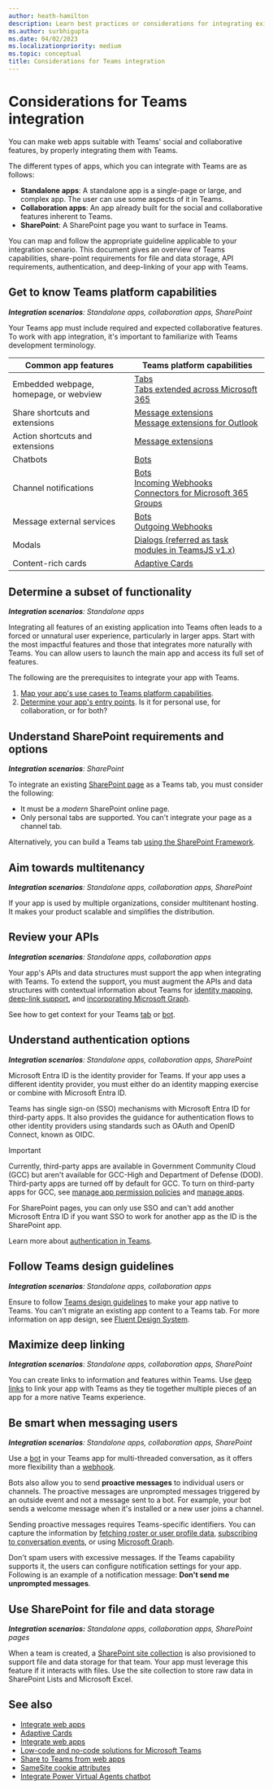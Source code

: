 ```yaml
---
author: heath-hamilton
description: Learn best practices or considerations for integrating existing web apps with Microsoft Teams. It gives information on API requirements, authentication, and deep-linking of your app with Teams.
ms.author: surbhigupta
ms.date: 04/02/2023
ms.localizationpriority: medium
ms.topic: conceptual
title: Considerations for Teams integration
---
```

# Considerations for Teams integration

You can make web apps suitable with Teams' social and collaborative features, by properly integrating them with Teams.
  
The different types of apps, which you can integrate with Teams are as follows:

* **Standalone apps**: A standalone app is a single-page or large, and complex app. The user can use some aspects of it in Teams.
* **Collaboration apps**: An app already built for the social and collaborative features inherent to Teams.
* **SharePoint**: A SharePoint page you want to surface in Teams.

You can map and follow the appropriate guideline applicable to your integration scenario.
This document gives an overview of Teams capabilities, share-point requirements for file and data storage, API requirements, authentication, and deep-linking of your app with Teams.

## Get to know Teams platform capabilities

***Integration scenarios**: Standalone apps, collaboration apps, SharePoint*

Your Teams app must include required and expected collaborative features. To work with app integration, it's important to familiarize with Teams development terminology.

|Common app features   |Teams platform capabilities   |
|----------|-----------|
|Embedded webpage, homepage, or webview  |[Tabs](../tabs/what-are-tabs.md)<br/> [Tabs extended across Microsoft 365](../m365-apps/overview.md)  |
|Share shortcuts and extensions  |[Message extensions](../messaging-extensions/what-are-messaging-extensions.md)<br/>[Message extensions for Outlook](../m365-apps/overview.md)  |
|Action shortcuts and extensions  |[Message extensions](../messaging-extensions/what-are-messaging-extensions.md)  |
|Chatbots |[Bots](../bots/what-are-bots.md) |
|Channel notifications  |[Bots](../bots/what-are-bots.md)<br/>[Incoming Webhooks](../webhooks-and-connectors/what-are-webhooks-and-connectors.md)<br/>[Connectors for Microsoft 365 Groups](../webhooks-and-connectors/what-are-webhooks-and-connectors.md#connectors-for-microsoft-365-groups) |
|Message external services  |[Bots](../bots/what-are-bots.md)<br/>[Outgoing Webhooks](../webhooks-and-connectors/what-are-webhooks-and-connectors.md)  |
|Modals  |[Dialogs (referred as task modules in TeamsJS v1.x)](../task-modules-and-cards/what-are-task-modules.md)  |
|Content-rich cards  |[Adaptive Cards](../task-modules-and-cards/what-are-cards.md)  |

## Determine a subset of functionality

***Integration scenarios**: Standalone apps*

Integrating all features of an existing application into Teams often leads to a forced or unnatural user experience, particularly in larger apps. Start with the most impactful features and those that integrates more naturally with Teams. You can allow users to launch the main app and access its full set of features.

The following are the prerequisites to integrate your app with Teams.

1. [Map your app's use cases to Teams platform capabilities](../concepts/design/map-use-cases.md).
1. [Determine your app's entry points](../concepts/extensibility-points.md). Is it for personal use, for collaboration, or for both?

## Understand SharePoint requirements and options

***Integration scenarios**: SharePoint*

To integrate an existing [SharePoint page](/sharepoint/dev/general-development/overview-of-the-sharepoint-page-model) as a Teams tab, you must consider the following:

* It must be a *modern* SharePoint online page.
* Only personal tabs are supported. You can't integrate your page as a channel tab.

Alternatively, you can build a Teams tab [using the SharePoint Framework](/sharepoint/dev/spfx/integrate-with-teams-introduction).

## Aim towards multitenancy

***Integration scenarios**: Standalone apps, collaboration apps, SharePoint*

If your app is used by multiple organizations, consider multitenant hosting. It makes your product scalable and simplifies the distribution.

## Review your APIs

***Integration scenarios**: Standalone apps, collaboration apps*

Your app's APIs and data structures must support the app when integrating with Teams. To extend the support, you must augment the APIs and data structures with contextual information about Teams for [identity mapping](../concepts/authentication/authentication.md), [deep-link support](../concepts/build-and-test/deep-links.md), and [incorporating Microsoft Graph](/graph/teams-concept-overview).

See how to get context for your Teams [tab](../tabs/how-to/access-teams-context.md) or [bot](../bots/how-to/get-teams-context.md).

## Understand authentication options

***Integration scenarios**: Standalone apps, collaboration apps, SharePoint*

Microsoft Entra ID is the identity provider for Teams. If your app uses a different identity provider, you must either do an identity mapping exercise or combine with Microsoft Entra ID.

Teams has single sign-on (SSO) mechanisms with Microsoft Entra ID for third-party apps. It also provides the guidance for authentication flows to other identity providers using standards such as OAuth and OpenID Connect, known as OIDC.

> [!IMPORTANT]
> Currently, third-party apps are available in Government Community Cloud (GCC) but aren't available for GCC-High and Department of Defense (DOD). Third-party apps are turned off by default for GCC. To turn on third-party apps for GCC, see [manage app permission policies](/microsoftteams/teams-app-permission-policies) and [manage apps](/microsoftteams/manage-apps).

For SharePoint pages, you can only use SSO and can't add another Microsoft Entra ID if you want SSO to work for another app as the ID is the SharePoint app.

Learn more about [authentication in Teams](../concepts/authentication/authentication.md).

## Follow Teams design guidelines

***Integration scenarios**: Standalone apps, collaboration apps*

Ensure to follow [Teams design guidelines](../concepts/design/understand-use-cases.md) to make your app native to Teams. You can't migrate an existing app content to a Teams tab. For more information on app design, see [Fluent Design System](https://react.fluentui.dev/?path=/docs/).

## Maximize deep linking

***Integration scenarios**: Standalone apps, collaboration apps, SharePoint*

You can create links to information and features within Teams. Use [deep links](../concepts/build-and-test/deep-links.md) to link your app with Teams as they tie together multiple pieces of an app for a more native Teams experience.

## Be smart when messaging users

***Integration scenarios**: Standalone apps, collaboration apps, SharePoint*

Use a [bot](../bots/what-are-bots.md) in your Teams app for multi-threaded conversation, as it offers more flexibility than a [webhook](../webhooks-and-connectors/what-are-webhooks-and-connectors.md).

Bots also allow you to send **proactive messages** to individual users or channels. The proactive messages are unprompted messages triggered by an outside event and not a message sent to a bot. For example, your bot sends a welcome message when it's installed or a new user joins a channel.

Sending proactive messages requires Teams-specific identifiers. You can capture the information by [fetching roster or user profile data](../bots/how-to/get-teams-context.md#fetch-the-roster-or-user-profile), [subscribing to conversation events](../bots/how-to/conversations/subscribe-to-conversation-events.md), or using [Microsoft Graph](/microsoftteams/platform/graph-api/proactive-bots-and-messages/graph-proactive-bots-and-messages?context=graph/context#proactive-messaging-in-teams).

Don't spam users with excessive messages. If the Teams capability supports it, the users can configure notification settings for your app.
Following is an example of a notification message:
**Don't send me unprompted messages**.

## Use SharePoint for file and data storage

***Integration scenarios:** Standalone apps, collaboration apps, SharePoint pages*

When a team is created, a [SharePoint site collection](/microsoftteams/sharepoint-onedrive-interact) is also provisioned to support file and data storage for that team. Your app must leverage this feature if it interacts with files. Use the site collection to store raw data in SharePoint Lists and Microsoft Excel.

## See also

* [Integrate web apps](integrate-web-apps-overview.md)
* [Adaptive Cards](../task-modules-and-cards/cards/cards-reference.md#adaptive-card)
* [Integrate web apps](~/samples/integrate-web-apps-overview.md)
* [Low-code and no-code solutions for Microsoft Teams](~/samples/teams-low-code-solutions.md)
* [Share to Teams from web apps](~/concepts/build-and-test/share-to-teams-from-web-apps.md)
* [SameSite cookie attributes](~/resources/samesite-cookie-update.md)
* [Integrate Power Virtual Agents chatbot](~/bots/how-to/add-power-virtual-agents-bot-to-teams.md)
